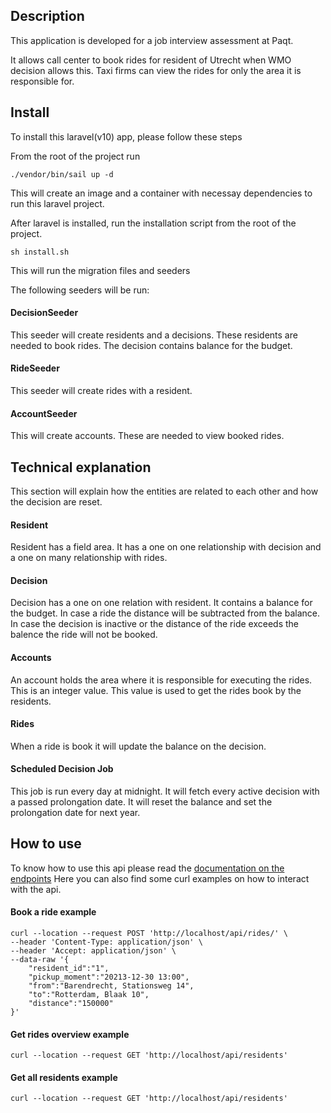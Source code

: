 ## Description
This application is developed for a job interview assessment at Paqt. 

It allows call center to book rides for resident of Utrecht when WMO decision allows this. 
Taxi firms can view the rides for only the area it is responsible for. 

## Install
To install this laravel(v10) app, please follow these steps 

From the root of the project run 

````
./vendor/bin/sail up -d
````
This will create an image and a container with necessay dependencies to run this laravel project.

After laravel is installed, run the installation script from the root of the project.
````
sh install.sh
````
This will run the migration files and seeders

The following seeders will be run:
#### DecisionSeeder 
This seeder will create residents and a decisions. 
These residents are needed to book rides. The decision contains balance for the budget.
#### RideSeeder
This seeder will create rides with a resident. 
#### AccountSeeder
This will create accounts. These are needed to view booked rides.

## Technical explanation
This section will explain how the entities are related to each other and how the decision are reset. 

#### Resident
Resident has a field area.
It has a one on one relationship with decision and a one on many relationship with rides.  

#### Decision
Decision has a one on one relation with resident. It contains a balance for the budget. In case a ride the distance will be subtracted from the balance.
In case the decision is inactive or the distance of the ride exceeds the balence the ride will not be booked.  

#### Accounts
An account holds the area where it is responsible for executing the rides. 
This is an integer value. This value is used to get the rides book by the residents.

#### Rides
When a ride is book it will update the balance on the decision. 

#### Scheduled Decision Job
This job is run every day at midnight. It will fetch every active decision with a passed prolongation date.
It will reset the balance and set the prolongation date for next year.

## How to use

To know how to use this api please read the [documentation on the endpoints](https://gerardprogrammeert.stoplight.io/docs/rides-booking-wmo/8b1jchhl3opvr-booking-rides-wmo)
Here you can also find some curl examples on how to interact with the api.  

#### Book a ride example
````
curl --location --request POST 'http://localhost/api/rides/' \
--header 'Content-Type: application/json' \
--header 'Accept: application/json' \
--data-raw '{
    "resident_id":"1",
    "pickup_moment":"20213-12-30 13:00",
    "from":"Barendrecht, Stationsweg 14", 
    "to":"Rotterdam, Blaak 10", 
    "distance":"150000"  
}'
````

#### Get rides overview example
````
curl --location --request GET 'http://localhost/api/residents'
````

#### Get all residents example
````
curl --location --request GET 'http://localhost/api/residents'
````


